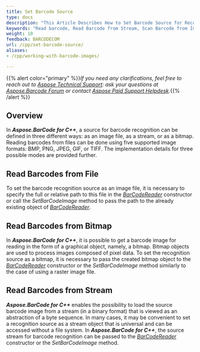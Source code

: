 ```yaml
---
title: Set Barcode Source
type: docs
description: "This Article Describes How to Set Barcode Source for Recognition"
keywords: "Read barcode, Read Barcode from Stream, Scan Barcode from Image, Many Barcodes in One Image, Read PDF417 Barcode, Barcode in WPF Project, Aspose.BarCode, Read Barcode C#"
weight: 10
feedback: BARCODECOM
url: /cpp/set-barcode-source/
aliases:
- /cpp/working-with-barcode-images/

---
```


{{% alert color="primary" %}}*If you need any clarifications, feel free to reach out to [Aspose Technical Support](/barcode/cpp/technical-support/): ask your questions at [Aspose.Barcode Forum](https://forum.aspose.com/c/barcode/13) or contact [Aspose Paid Support Helpdesk](https://helpdesk.aspose.com/).*{{% /alert %}}

## **Overview**

In ***Aspose.BarCode for C++***, a source for barcode recognition can be defined in three different ways: as an image file, as a stream, or as a bitmap. Reading barcodes from files can be done using five supported image formats: BMP, PNG, JPEG, GIF, or TIFF. The implementation details for three possible modes are provided further. 

## **Read Barcodes from File**
To set the barcode recognition source as an image file, it is necessary to specify the full or relative path to this file in the [*BarCodeReader*](https://reference.aspose.com/barcode/cpp/class/aspose.bar_code.bar_code_recognition.bar_code_reader/) constructor or call the *SetBarCodeImage* method to pass the path to the already existing object of [*BarCodeReader*](https://reference.aspose.com/barcode/cpp/class/aspose.bar_code.bar_code_recognition.bar_code_reader/).  
  

## **Read Barcodes from Bitmap**
In ***Aspose.BarCode for C++***, it is possible to get a barcode image for reading in the form of a graphical object, namely, a bitmap. Bitmap objects are used to process images composed of pixel data. To set the recognition source as a bitmap, it is necessary to pass the created bitmap object to the [*BarCodeReader*](https://reference.aspose.com/barcode/cpp/class/aspose.bar_code.bar_code_recognition.bar_code_reader/) constructor or the *SetBarCodeImage* method similarly to the case of using a raster image file.
  


## **Read Barcodes from Stream**
***Aspose.BarCode for C++*** enables the possibility to load the source barcode image from a stream (in a binary format) that is viewed as an abstraction of a byte sequence. In many cases, it may be convenient to set a recognition source as a stream object that is universal and can be accessed without a file system. In ***Aspose.BarCode for C++***, the source stream for barcode recognition can be passed to the [*BarCodeReader*](https://reference.aspose.com/barcode/cpp/class/aspose.bar_code.bar_code_recognition.bar_code_reader/) constructor or the *SetBarCodeImage* method.
  
